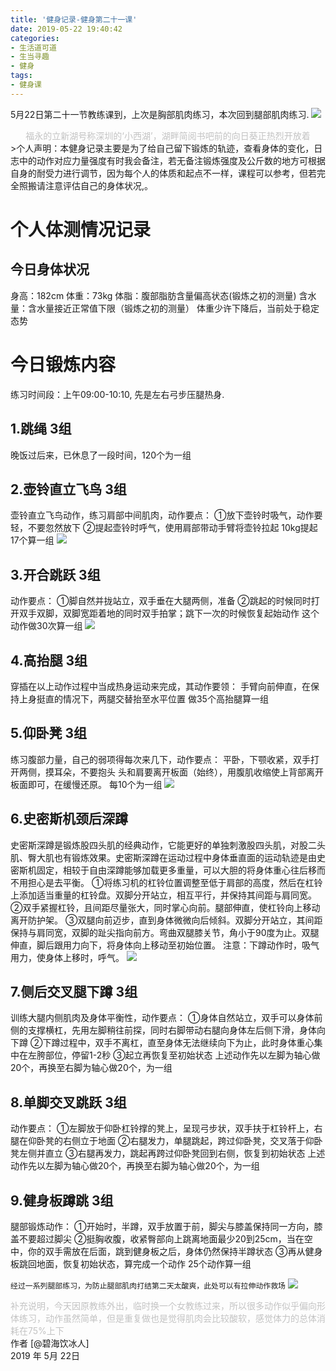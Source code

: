 ```yaml
---
title: '健身记录-健身第二十一课'
date: 2019-05-22 19:40:42
categories:
- 生活道可道
- 生当寻趣
- 健身
tags:
- 健身课
---
```



5月22日第二十一节教练课到，上次是胸部肌肉练习，本次回到腿部肌肉练习.
![](https://raw.githubusercontent.com/liruixue/muqiaosite/master/images/life-gym/class21-home.jpg)
<center><font color=#c3c3c3>福永的立新湖号称深圳的‘小西湖’，湖畔简阅书吧前的向日葵正热烈开放着</font></center>
<!-- more -->
>个人声明：本健身记录主要是为了给自己留下锻炼的轨迹，查看身体的变化，日志中的动作对应力量强度有时我会备注，若无备注锻炼强度及公斤数的地方可根据自身的耐受力进行调节，因为每个人的体质和起点不一样，课程可以参考，但若完全照搬请注意评估自己的身体状况,。


#  个人体测情况记录
##  今日身体状况
身高：182cm
体重：73kg
体脂：腹部脂肪含量偏高状态(锻炼之初的测量)
含水量：含水量接近正常值下限（锻炼之初的测量）
体重少许下降后，当前处于稳定态势
#  今日锻炼内容
练习时间段：上午09:00-10:10, 先是左右弓步压腿热身.
##  1.跳绳   3组
晚饭过后来，已休息了一段时间，120个为一组
##  2.壶铃直立飞鸟   3组
壶铃直立飞鸟动作，练习肩部中间肌肉，动作要点：
①放下壶铃时吸气，动作要轻，不要忽然放下
②提起壶铃时呼气，使用肩部带动手臂将壶铃拉起
10kg提起17个算一组
![](https://raw.githubusercontent.com/liruixue/muqiaosite/master/images/life-gym/class1-huling.gif)
##  3.开合跳跃   3组
动作要点：
①脚自然并拢站立，双手垂在大腿两侧，准备
②跳起的时候同时打开双手双脚，双脚宽距着地的同时双手拍掌；跳下一次的时候恢复起始动作
这个动作做30次算一组
![](https://raw.githubusercontent.com/liruixue/muqiaosite/master/images/life-gym/class1-jump-papa.gif)
##  4.高抬腿   3组
穿插在以上动作过程中当成热身运动来完成，其动作要领：
手臂向前伸直，在保持上身挺直的情况下，两腿交替抬至水平位置
做35个高抬腿算一组

##  5.仰卧凳  3组
练习腹部力量，自己的弱项得每次来几下，动作要点：
平卧，下颚收紧，双手打开两侧，摸耳朵，不要抱头
头和肩要离开板面（始终），用腹肌收缩使上背部离开板面即可，在缓慢还原。
每10个为一组
![](https://raw.githubusercontent.com/liruixue/muqiaosite/master/images/life-gym/class2-yangwodeng.jpg)

##  6.史密斯机颈后深蹲
史密斯深蹲是锻炼股四头肌的经典动作，它能更好的单独刺激股四头肌，对股二头肌、臀大肌也有锻炼效果。史密斯深蹲在运动过程中身体垂直面的运动轨迹是由史密斯机固定，相较于自由深蹲能够加载更多重量，可以大胆的将身体重心往后移而不用担心是去平衡。
①将练习机的杠铃位置调整至低于肩部的高度，然后在杠铃上添加适当重量的杠铃盘。双脚分开站立，相互平行，并保持其间距与肩同宽。
②双手紧握杠铃，且间距尽量张大，同时掌心向前。腿部伸直，使杠铃向上移动离开防护架。
③双腿向前迈步，直到身体微微向后倾斜。双脚分开站立，其间距保持与肩同宽，双脚的趾尖指向前方。弯曲双腿膝关节，角小于90度为止。双腿伸直，脚后跟用力向下，将身体向上移动至初始位置。
注意：下蹲动作时，吸气用力，使身体上移时，呼气。
![](https://raw.githubusercontent.com/liruixue/muqiaosite/master/images/life-gym/class21-smith-shendun.gif)
##  7.侧后交叉腿下蹲  3组
训练大腿内侧肌肉及身体平衡性，动作要点：
①身体自然站立，双手可以身体前侧的支撑横杠，先用左脚稍往前探，同时右脚带动右腿向身体左后侧下滑，身体向下蹲
②下蹲过程中，双手不离杠，直至身体无法继续向下为止，此时身体重心集中在左胯部位，停留1-2秒
③起立再恢复至初始状态
上述动作先以左脚为轴心做20个，再换至右脚为轴心做20个，为一组
##  8.单脚交叉跳跃  3组

动作要点：
①左脚放于仰卧杠铃撑的凳上，呈现弓步状，双手扶于杠铃杆上，右腿在仰卧凳的右侧立于地面
②右腿发力，单腿跳起，跨过仰卧凳，交叉落于仰卧凳左侧并直立
③右腿再发力，跳起再跨过仰卧凳回到右侧，恢复到初始状态
上述动作先以左脚为轴心做20个，再换至右脚为轴心做20个，为一组


##  9.健身板蹲跳  3组
腿部锻炼动作：
①开始时，半蹲，双手放置于前，脚尖与膝盖保持同一方向，膝盖不要超过脚尖
②挺胸收腹，收紧臀部向上跳离地面最少20到25cm，当在空中，你的双手需放在后面，跳到健身板之后，身体仍然保持半蹲状态
③再从健身板跳回地面，恢复初始状态，算完成一个动作
25个动作算一组


`经过一系列腿部练习，为防止腿部肌肉打结第二天太酸爽，此处可以有拉伸动作救场`
![](https://raw.githubusercontent.com/liruixue/muqiaosite/master/images/life-gym/class9-lashen1.gif)


<font color=#c3c3c3>补充说明，今天因原教练外出，临时换一个女教练过来，所以很多动作似乎偏向形体练习，动作虽然简单，但是重复做也是觉得肌肉会比较酸软，感觉体力的总体消耗在75%上下</font>
</br>
作者 [@碧海饮冰人]    
2019 年 5月 22日    



